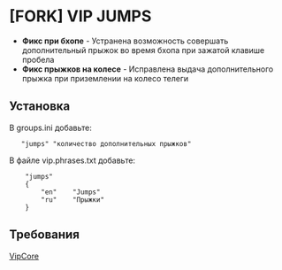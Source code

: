 # [FORK] VIP JUMPS <br/>
- **Фикс при бхопе** - Устранена возможность совершать дополнительный прыжок во время бхопа при зажатой клавише пробела
- **Фикс прыжков на колесе** - Исправлена выдача дополнительного прыжка при приземлении на колесо телеги

## Установка

В groups.ini добавьте:
``` 
   "jumps" "количество дополнительных прыжков"
```

В файле vip.phrases.txt добавьте:
```
    "jumps"
    {
        "en"    "Jumps"
        "ru"    "Прыжки"
    }
```

## Требования
[VipCore](https://csdevs.net/resources/vip-core.511/) 







